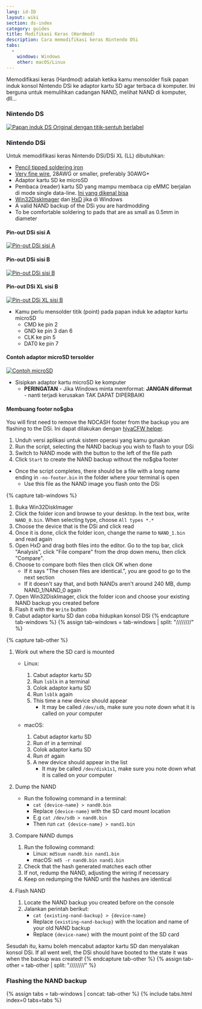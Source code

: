 ```yaml
---
lang: id-ID
layout: wiki
section: ds-index
category: guides
title: Modifikasi Keras (Hardmod)
description: Cara memodifikasi keras Nintendo DSi
tabs:
  - 
    windows: Windows
    other: macOS/Linux
---
```


Memodifikasi keras (Hardmod) adalah ketika kamu mensolder fisik papan induk konsol Nintendo DSi ke adaptor kartu SD agar terbaca di komputer. Ini berguna untuk memulihkan cadangan NAND, melihat NAND di komputer, dll...

### Nintendo DS
[![Papan induk DS Original dengan titik-sentuh berlabel](/assets/images/ds-hardmod/mobo_pinout.png)](/assets/images/ds-hardmod/mobo_pinout.png)

### Nintendo DSi

Untuk memodifikasi keras Nintendo DSi/DSi XL (LL) dibutuhkan:
   - [Pencil tipped soldering iron](https://www.amazon.com/dp/B01N4571Q6)
   - [Very fine wire](https://www.amazon.com/dp/B01MXGNTA4), 28AWG or smaller, preferably 30AWG+
   - Adaptor kartu SD ke microSD
   - Pembaca (reader) kartu SD yang mampu membaca cip eMMC berjalan di mode single data-line. [Ini yang dikenal bisa](https://www.amazon.com/dp/B006T9B6R2)
   - [Win32DiskImager](https://sourceforge.net/projects/win32diskimager/) dan [HxD](https://mh-nexus.de/en/downloads.php?product=HxD20) jika di Windows
   - A valid NAND backup of the DSi you are hardmodding
   - To be comfortable soldering to pads that are as small as 0.5mm in diameter

#### Pin-out DSi sisi A
[![Pin-out DSi sisi A](/assets/images/dsi-hardmod/side_a.jpg)](/assets/images/dsi-hardmod/side_a.jpg)
#### Pin-out DSi sisi B
[![Pin-out DSi sisi B](/assets/images/dsi-hardmod/side_b.png)](/assets/images/dsi-hardmod/side_b.png)
#### Pin-out DSi XL sisi B
[![Pin-out DSi XL sisi B](/assets/images/dsi-hardmod/dsi_xl_side_b.png)](/assets/images/dsi-hardmod/dsi_xl_side_b.png)

- Kamu perlu mensolder titik (point) pada papan induk ke adaptor kartu microSD
   - CMD ke pin 2
   - GND ke pin 3 dan 6
   - CLK ke pin 5
   - DAT0 ke pin 7

#### Contoh adaptor microSD tersolder
[![Contoh microSD](/assets/images/dsi-hardmod/sd.jpg)](/assets/images/dsi-hardmod/sd.jpg)

- Sisipkan adaptor kartu microSD ke komputer
   - **PERINGATAN** - Jika Windows minta memformat: **JANGAN diformat** - nanti terjadi kerusakan TAK DAPAT DIPERBAIKI

#### Membuang footer no$gba
You will first need to remove the NOCASH footer from the backup you are flashing to the DSi. Ini dapat dilakukan dengan [hiyaCFW helper](https://github.com/mondul/HiyaCFW-Helper/releases/latest).

1. Unduh versi aplikasi untuk sistem operasi yang kamu gunakan
1. Run the script, selecting the NAND backup you wish to flash to your DSi
1. Switch to NAND mode with the button to the left of the file path
1. Click `Start` to create the NAND backup without the no$gba footer

- Once the script completes, there should be a file with a long name ending in `-no-footer.bin` in the folder where your terminal is open
   - Use this file as the NAND image you flash onto the DSi

{% capture tab-windows %}
1. Buka Win32DiskImager
1. Click the folder icon and browse to your desktop. In the text box, write `NAND_0.bin`. When selecting type, choose `All types *.*`
1. Choose the device that is the DSi and click read
1. Once it is done, click the folder icon, change the name to `NAND_1.bin` and read again
1. Open HxD and drag both files into the editor. Go to the top bar, click "Analysis", click "File compare" from the drop down menu, then click "Compare".
1. Choose to compare both files then click OK when done
   - If it says "The chosen files are identical.", you are good to go to the next section
   - If it doesn't say that, and both NANDs aren't around 240 MB, dump NAND_1/NAND_0 again
1. Open Win32DiskImager, click the folder icon and choose your existing NAND backup you created before
1. Flash it with the `Write` button
1. Cabut adaptor kartu SD dan coba hidupkan konsol DSi
{% endcapture tab-windows %}
{% assign tab-windows = tab-windows | split: "////////" %}


{% capture tab-other %}
1. Work out where the SD card is mounted
   - Linux:
      1. Cabut adaptor kartu SD
      1. Run `lsblk` in a terminal
      1. Colok adaptor kartu SD
      1. Run `lsblk` again
      1. This time a new device should appear
         - It may be called `/dev/sdb`, make sure you note down what it is called on *your* computer

   - macOS:
      1. Cabut adaptor kartu SD
      1. Run `df` in a terminal
      1. Colok adaptor kartu SD
      1. Run `df` again
      1. A new device should appear in the list
         - It may be called `/dev/disk1s1`, make sure you note down what it is called on *your* computer

1. Dump the NAND
   - Run the following command in a terminal:
      - `cat {device-name} > nand0.bin`
      - Replace `{device-name}` with the SD card mount location
      - E.g `cat /dev/sdb > nand0.bin`
      - Then run `cat {device-name} > nand1.bin`


1. Compare NAND dumps
   1. Run the following command:
      - Linux: `md5sum nand0.bin nand1.bin`
      - macOS: `md5 -r nand0.bin nand1.bin`
   1. Check that the hash generated matches each other
   1. If not, redump the NAND, adjusting the wiring if necessary
   1. Keep on redumping the NAND until the hashes are identical

1. Flash NAND
   1. Locate the NAND backup you created before on the console
   1. Jalankan perintah berikut:
      - `cat {existing-nand-backup} > {device-name}`
      - Replace `{existing-nand-backup}` with the location and name of your old NAND backup
      - Replace `{device-name}` with the mount point of the SD card

Sesudah itu, kamu boleh mencabut adaptor kartu SD dan menyalakan konsol DSi. If all went well, the DSi should have booted to the state it was when the backup was created!
{% endcapture tab-other %}
{% assign tab-other = tab-other | split: "////////" %}

### Flashing the NAND backup
{% assign tabs = tab-windows | concat: tab-other %}
{% include tabs.html index=0 tabs=tabs %}
